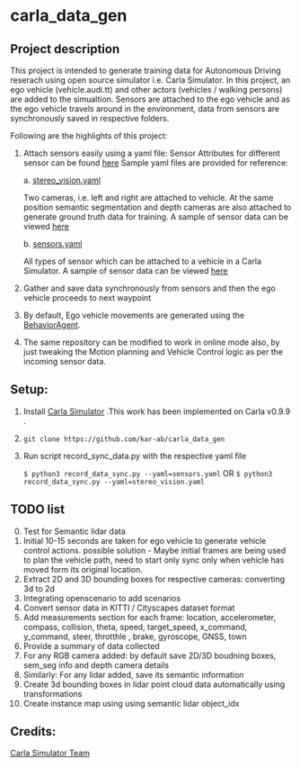 # carla_data_gen


## Project description

This project is intended to generate training data for Autonomous Driving reserach using open source simulator i.e. Carla Simulator. 
In this project, an ego vehicle (vehicle.audi.tt) and other actors (vehicles / walking persons) are added to the simualtion. Sensors are attached to the ego vehicle and as the ego vehicle travels around in the environment, data from sensors are synchronously saved in respective folders. 
    
Following are the highlights of this project: 
    
1. Attach sensors easily using a yaml file: 
    Sensor Attributes for different sensor can be found [here](https://carla.readthedocs.io/en/0.9.9/ref_sensors/)
    Sample yaml files are provided for reference: 
    
    a. [stereo_vision.yaml](../blob/main/stereo_vision.yaml) 
        
    Two cameras, i.e. left and right are attached to vehicle. At the same position semantic segmentation and depth cameras are also attached to generate ground truth data for training. A sample of sensor data can be viewed [here](..blob/main/episodes/2021-05-14_00-06-47)
        
    b. [sensors.yaml](../blob/main/sensors.yaml)
    
    All types of sensor which can be attached to a vehicle in a Carla Simulator. A sample of sensor data can be viewed [here](..blob/main/episodes/2021-05-14_00-08-23)
    
3. Gather and save data synchronously from sensors and then the ego vehicle proceeds to next waypoint
4. By default, Ego vehicle movements are generated using the [BehaviorAgent](../blob/main/configure_agents/navigation/behavior_agent.py).
5. The same repository can be modified to work in online mode also, by just tweaking the Motion planning and Vehicle Control logic as per the incoming sensor data. 

## Setup:

1. Install [Carla Simulator](https://carla.org/2020/04/22/release-0.9.9/) .This work has been implemented on Carla v0.9.9 .
2. `git clone https://github.com/kar-ab/carla_data_gen`
3. Run script record_sync_data.py with the respective yaml file

    `$ python3 record_data_sync.py --yaml=sensors.yaml`  OR `$ python3 record_data_sync.py --yaml=stereo_vision.yaml`


## TODO list

0. Test for Semantic lidar data
1. Initial 10-15 seconds are taken for ego vehicle to generate vehicle control actions. possible solution - Maybe initial frames are being used to plan the vehicle path, need to start only sync only when vehicle has moved form its original location. 
2. Extract 2D and 3D bounding boxes for respective cameras: converting 3d to 2d
3. Integrating openscenario to add scenarios
4. Convert sensor data in KITTI / Cityscapes dataset format
5. Add measurements section for each frame: 
    location, accelerometer, compass, collision, theta, speed, target_speed, x_command, y_command, steer, throtthle , brake, gyroscope, GNSS, town
6. Provide a summary of data collected
7. For any RGB camera added: by default save 2D/3D boudning boxes, sem_seg info and depth camera details
8. Similarly: For any lidar added, save its semantic information
9. Create 3d bounding boxes in lidar point cloud data automatically using transformations
10. Create instance map using using semantic lidar object_idx
## Credits: 

[Carla Simulator Team](https://carla.org/)
